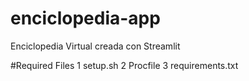 # enciclopedia-app
Enciclopedia Virtual creada con Streamlit

#Required Files
1 setup.sh
2 Procfile
3 requirements.txt
